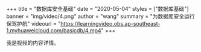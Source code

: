 +++
title = "数据库安全基础"
date = "2020-05-04"
styles = ["数据库基础"]
banner = "img/video/4.png"
author = "wang"
summary = "为数据库安全运行保驾护航"
videourl = "https://learningvideo.obs.ap-southeast-1.myhuaweicloud.com/basicdb/4.mp4"
+++

我是视频的内容详情。